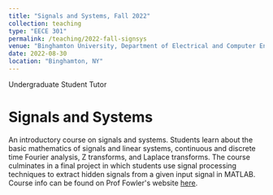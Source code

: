 ```yaml
---
title: "Signals and Systems, Fall 2022"
collection: teaching
type: "EECE 301"
permalink: /teaching/2022-fall-signsys
venue: "Binghamton University, Department of Electrical and Computer Engineering"
date: 2022-08-30
location: "Binghamton, NY"
---
```


Undergraduate Student Tutor

Signals and Systems
======
An introductory course on signals and systems. Students learn about the basic mathematics of signals and linear systems, continuous and discrete time Fourier analysis, Z transforms, and Laplace transforms. The course culminates in a final project in which students use signal processing techniques to extract hidden signals from a given input signal in MATLAB. Course info can be found on Prof Fowler's website [here]([https://catalog.binghamton.edu/preview_course_nopop.php?catoid=5&coid=34520](http://www.ws.binghamton.edu/fowler/Fowler%20Personal%20Page/EECE301%20-%20Flipped.htm)).

